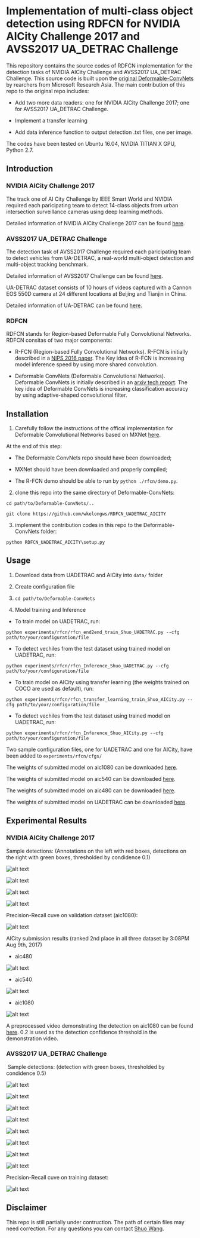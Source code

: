 # Implementation of multi-class object detection using RDFCN for NVIDIA AICity Challenge 2017 and AVSS2017 UA_DETRAC Challenge

This repository contains the source codes of RDFCN implementation for the detection tasks of NVIDIA AICity Challenge and AVSS2017 UA_DETRAC Challenge. This source code is built upon the [original Deformable-ConvNets](https://github.com/msracver/Deformable-ConvNets) by rearchers from Microsoft Research Asia. The main contribution of this repo to the original repo includes:

* Add two more data readers: one for NVIDIA AICity Challenge 2017; one for AVSS2017 UA_DETRAC Challenge.

* Implement a transfer learning

* Add data inference function to output detection .txt files, one per image.

The codes have been tested on Ubuntu 16.04, NVIDIA TITIAN X GPU, Python 2.7. 

[//]: # (Image References)

[stevens_cr_winchester_sample1]: ./images/AICITY/stevens_cr_winchester_sample1.jpeg "stevens_cr_winchester_sample1"
[stevens_cr_winchester_sample2]: ./images/AICITY/stevens_cr_winchester_sample2.jpeg "stevens_cr_winchester_sample2"
[walsh_santomas_sample1]: ./images/AICITY/walsh_santomas_sample1.jpeg "walsh_santomas_sample1"
[walsh_santomas_sample2]: ./images/AICITY/walsh_santomas_sample2.jpeg "walsh_santomas_sample2"
[480]: ./images/AICITY/480.png "480"
[540]: ./images/AICITY/540.png "540"
[1080]: ./images/AICITY/1080.png "1080"
[mAP_AICity]: ./images/AICITY/mAP_AICity.png "mAP_AICity"

[sample1]: ./images/UADETRAC/sample1.jpg "sample1"
[sample2]: ./images/UADETRAC/sample2.jpg "sample2"
[sample3]: ./images/UADETRAC/sample3.jpg "sample3"
[sample4]: ./images/UADETRAC/sample4.jpg "sample4"
[sample5]: ./images/UADETRAC/sample5.jpg "sample5"
[sample6]: ./images/UADETRAC/sample6.jpg "sample6"
[sample7]: ./images/UADETRAC/sample7.jpg "sample7"
[sample8]: ./images/UADETRAC/sample8.jpg "sample8"
[sample9]: ./images/UADETRAC/sample9.jpg "sample9"
[sample10]: ./images/UADETRAC/sample10.jpg "sample10"
[sample11]: ./images/UADETRAC/sample11.jpg "sample11"
[sample12]: ./images/UADETRAC/sample12.jpg "sample12"
[sample13]: ./images/UADETRAC/sample13.jpg "sample13"
[Precision_Recall_curve]: ./images/UADETRAC/Precision_Recall_curve.png "Precision_Recall_curve"

## Introduction

### NVIDIA AICity Challenge 2017

The track one of AI City Challenge by IEEE Smart World and NVIDIA required each paricipating team to detect 14-class objects from urban intersection surveillance cameras using deep learning methods.

Detailed information of NVIDIA AICity Challenge 2017 can be found [here](http://smart-city-conference.com/AICityChallenge/).

### AVSS2017 UA_DETRAC Challenge

The detection task of AVSS2017 Challenge required each paricipating team to detect vehicles from UA-DETRAC, a real-world multi-object detection and multi-object tracking benchmark.

Detailed information of AVSS2017 Challenge can be found [here](https://iwt4s.wordpress.com/challenge/).

UA-DETRAC dataset consists of 10 hours of videos captured with a Cannon EOS 550D camera at 24 different locations at Beijing and Tianjin in China. 

Detailed information of UA-DETRAC can be found [here](http://detrac-db.rit.albany.edu/).

### RDFCN

RDFCN stands for Region-based Deformable Fully Convolutional Networks. RDFCN consitas of two major components:

* R-FCN (Region-based Fully Convolutional Networks). R-FCN is initially described in a [NIPS 2016 paper](https://arxiv.org/abs/1605.06409). The Key idea of R-FCN is increasing model inference speed by using more shared convolution.

* Deformable ConvNets (Deformable Convolutional Networks). Deformable ConvNets is initially described in an [arxiv tech report](https://arxiv.org/abs/1703.06211). The key idea of Deformable ConvNets is increasing classification accuracy by using adaptive-shaped convolutional filter.

## Installation

1. Carefully follow the instructions of the offical implementation for Deformable Convolutional Networks based on MXNet [here](https://github.com/msracver/Deformable-ConvNets). 

At the end of this step: 

* The Deformable ConvNets repo should have been downloaded;

* MXNet should have been downloaded and properly compiled;

* The R-FCN demo should be able to run by `python ./rfcn/demo.py`.

2. clone this repo into the same directory of Deformable-ConvNets:

`cd path/to/Deformable-ConvNets/..`

`git clone https://github.com/wkelongws/RDFCN_UADETRAC_AICITY`

3. implement the contribution codes in this repo to the Deformable-ConvNets folder:

`python RDFCN_UADETRAC_AICITY\setup.py`

## Usage

1. Download data from UADETRAC and AICity into `data/` folder

2. Create configuration file

3. `cd path/to/Deformable-ConvNets`

4. Model training and Inference

* To train model on UADETRAC, run:

`python experiments/rfcn/rfcn_end2end_train_Shuo_UADETRAC.py --cfg path/to/your/configuration/file`

* To detect vechiles from the test dataset using trained model on UADETRAC, run:

`python experiments/rfcn/rfcn_Inference_Shuo_UADETRAC.py --cfg path/to/your/configuration/file`

* To train model on AICity using transfer learning (the weights trained on COCO are used as default), run:

`python experiments/rfcn/rfcn_transfer_learning_train_Shuo_AICity.py --cfg path/to/your/configuration/file`

* To detect vechiles from the test dataset using trained model on UADETRAC, run:

`python experiments/rfcn/rfcn_Inference_Shuo_AICity.py --cfg path/to/your/configuration/file`

Two sample configuration files, one for UADETRAC and one for AICity, have been added to `experiments/rfcn/cfgs/`

The weights of submitted model on aic1080 can be downloaded [here](https://1drv.ms/u/s!AmGvrNE6VIsKjUevX-7tNAhS_5AF).

The weights of submitted model on aic540 can be downloaded [here](https://1drv.ms/u/s!AmGvrNE6VIsKjUmeEitETomFbCXQ).

The weights of submitted model on aic480 can be downloaded [here](https://1drv.ms/u/s!AmGvrNE6VIsKjUiF1J2qP4TeNsRc).

The weights of submitted model on UADETRAC can be downloaded [here](https://1drv.ms/u/s!AmGvrNE6VIsKjVK3j5kV6BfDghAU).

## Experimental Results

### NVIDIA AICity Challenge 2017

Sample detections: (Annotations on the left with red boxes, detections on the right with green boxes, thresholded by condidence 0.1)

![alt text][stevens_cr_winchester_sample1]

![alt text][stevens_cr_winchester_sample2]

![alt text][walsh_santomas_sample1]

![alt text][walsh_santomas_sample2]

Precision-Recall cuve on validation dataset (aic1080):

![alt text][mAP_AICity]

AICity submission results (ranked 2nd place in all three dataset by 3:08PM Aug 9th, 2017)

* aic480

![alt text][480]

* aic540

![alt text][540]

* aic1080

![alt text][1080]

A preprocessed video demonstrating the detection on aic1080 can be found [here](https://youtu.be/F-lWyJ5Trk4). 0.2 is used as the detection confidence threshold in the demonstration video.

### AVSS2017 UA_DETRAC Challenge
​​
Sample detections: (detection with green boxes, thresholded by condidence 0.5)

![alt text][sample5]

![alt text][sample6]

![alt text][sample7]

![alt text][sample9]

![alt text][sample10]

![alt text][sample11]

![alt text][sample12]

![alt text][sample13]

Precision-Recall cuve on training dataset:

![alt text][Precision_Recall_curve]

## Disclaimer

This repo is still partially under contruction. The path of certain files may need correction. For any questions you can contact [Shuo Wang](https://github.com/wkelongws).

